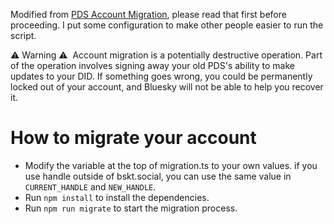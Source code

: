 
Modified from [PDS Account Migration](https://github.com/bluesky-social/pds/blob/main/ACCOUNT_MIGRATION.md), please read that first before proceeding.
I put some configuration to make other people easier to run the script.

⚠️ Warning ⚠️ ️
Account migration is a potentially destructive operation. Part of the operation involves signing away your old PDS's ability to make updates to your DID. If something goes wrong, you could be permanently locked out of your account, and Bluesky will not be able to help you recover it.

# How to migrate your account

- Modify the variable at the top of migration.ts to your own values. if you use handle outside of bskt.social, you can use the same value in `CURRENT_HANDLE` and `NEW_HANDLE`.
- Run `npm install` to install the dependencies.
- Run `npm run migrate` to start the migration process.

